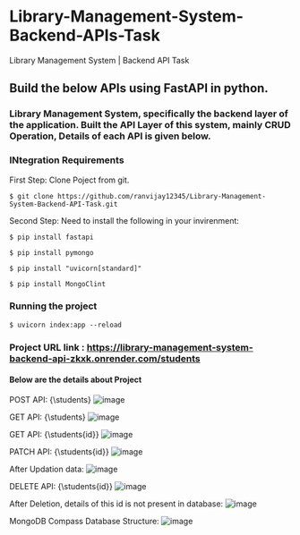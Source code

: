 # Library-Management-System-Backend-APIs-Task
Library Management System | Backend API Task

## Build the below APIs using FastAPI in python.
### Library Management System, specifically the backend layer of the application. Built the API Layer of this system, mainly CRUD Operation, Details of each API is given below.


### INtegration Requirements

First Step: Clone Poject from git.

    $ git clone https://github.com/ranvijay12345/Library-Management-System-Backend-API-Task.git

Second Step: Need to install the following in your invirenment: 

    $ pip install fastapi

    $ pip install pymongo

    $ pip install "uvicorn[standard]"

    $ pip install MongoClint
  


### Running the project

    $ uvicorn index:app --reload

### Project URL link : https://library-management-system-backend-api-zkxk.onrender.com/students


#### Below are the details about Project

POST API: {\students\}
![image](https://github.com/ranvijay12345/Library-Management-System-Backend-APIs-Task/assets/54628721/5f5dd606-8c3c-4e41-96dc-7c691be6b8a5)

GET API: {\students\}
![image](https://github.com/ranvijay12345/Library-Management-System-Backend-APIs-Task/assets/54628721/02930d4a-f2c8-45fc-b3b6-f1c95da7624b)

GET API: {\students\{id}}
![image](https://github.com/ranvijay12345/Library-Management-System-Backend-APIs-Task/assets/54628721/74a5e869-9c32-4121-93c6-c2897ccb1f0d)

PATCH API: {\students\{id}}
![image](https://github.com/ranvijay12345/Library-Management-System-Backend-APIs-Task/assets/54628721/c9185247-f482-4fbd-b1bd-89d000117b1b)

After Updation data:
![image](https://github.com/ranvijay12345/Library-Management-System-Backend-APIs-Task/assets/54628721/97c51f13-cc51-4cf1-a01c-c4763e533756)

DELETE API: {\students\{id}}
![image](https://github.com/ranvijay12345/Library-Management-System-Backend-APIs-Task/assets/54628721/b8db8af4-5d0f-4bcf-8b4e-52e49a296474)

After Deletion, details of this id is not present in database:
![image](https://github.com/ranvijay12345/Library-Management-System-Backend-APIs-Task/assets/54628721/8e4ceee8-7789-4253-8b13-667be292f246)



MongoDB Compass Database Structure:
![image](https://github.com/ranvijay12345/Library-Management-System-Backend-APIs-Task/assets/54628721/554f97a1-5406-4744-9762-f5b84a2609d0)
